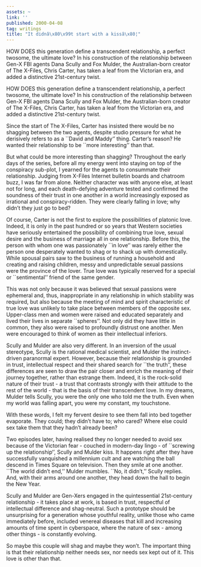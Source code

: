 ```yaml
---
assets: ~
link: ''
published: 2000-04-08
tag: writings
title: "It didnâ\x80\x99t start with a kissâ\x80¦"
---
```

HOW DOES this generation define a transcendent relationship, a perfect
twosome, the ultimate love? In his construction of the relationship
between Gen-X FBI agents Dana Scully and Fox Mulder, the Australian-born
creator of The X-Files, Chris Carter, has taken a leaf from the
Victorian era, and added a distinctive 21st-century twist.

HOW DOES this generation define a transcendent relationship, a perfect
twosome, the ultimate love? In his construction of the relationship
between Gen-X FBI agents Dana Scully and Fox Mulder, the Australian-born
creator of The X-Files, Chris Carter, has taken a leaf from the
Victorian era, and added a distinctive 21st-century twist.

Since the start of The X-Files, Carter has insisted there would be no
shagging between the two agents, despite studio pressure for what he
derisively refers to as a \`\`David and Maddy‘’ thing. Carter’s reason?
He wanted their relationship to be \`\`more interesting’’ than that.

But what could be more interesting than shagging? Throughout the early
days of the series, before all my energy went into staying on top of the
conspiracy sub-plot, I yearned for the agents to consummate their
relationship. Judging from X-Files Internet bulletin boards and chatroom
buzz, I was far from alone. Neither character was with anyone else, at
least not for long, and each death-defying adventure tested and
confirmed the soundness of their trust in one another in a world
increasingly exposed as irrational and conspiracy-ridden. They were
clearly falling in love; why didn’t they just go to bed?

Of course, Carter is not the first to explore the possibilities of
platonic love. Indeed, it is only in the past hundred or so years that
Western societies have seriously entertained the possibility of
combining true love, sexual desire and the business of marriage all in
one relationship. Before this, the person with whom one was passionately
\`\`in love‘’ was rarely either the person one desperately wanted to
shag or to shack up with domestically. While spousal pairs saw to the
business of running a household and creating and raising children, messy
and unpredictable sexual passions were the province of the lover. True
love was typically reserved for a special or \`\`sentimental’’ friend of
the same gender.

This was not only because it was believed that sexual passions were
ephemeral and, thus, inappropriate in any relationship in which
stability was required, but also because the meeting of mind and spirit
characteristic of true love was unlikely to take place between members
of the opposite sex. Upper-class men and women were raised and educated
separately and lived their lives in separate \`\`spheres’’. Not only did
they have little in common, they also were raised to profoundly distrust
one another. Men were encouraged to think of women as their intellectual
inferiors.

Scully and Mulder are also very different. In an inversion of the usual
stereotype, Scully is the rational medical scientist, and Mulder the
instinct-driven paranormal expert. However, because their relationship
is grounded in trust, intellectual respect and their shared search for
\`\`the truth’’, these differences are seen to draw the pair closer and
enrich the meaning of their journey together, rather than estrange them.
Indeed, it is the rock-solid nature of their trust - a trust that
contrasts strongly with their attitude to the rest of the world - that
is the basis of their transcendent love. In my dreams, Mulder tells
Scully, you were the only one who told me the truth. Even when my world
was falling apart, you were my constant, my touchstone.

With these words, I felt my fervent desire to see them fall into bed
together evaporate. They could; they didn’t have to; who cared? Where
else could sex take them that they hadn’t already been?

Two episodes later, having realised they no longer needed to avoid sex
because of the Victorian fear - couched in modern-day lingo - of
\`\`screwing up the relationship‘’, Scully and Mulder kiss. It happens
right after they have successfully vanquished a millennium cult and are
watching the ball descend in Times Square on television. Then they smile
at one another. \`\`The world didn’t end,’’ Mulder mumbles. \`\`No, it
didn’t,’’ Scully replies. And, with their arms around one another, they
head down the hall to begin the New Year.

Scully and Mulder are Gen-Xers engaged in the quintessential
21st-century relationship - it takes place at work, is based in trust,
respectful of intellectual difference and shag-neutral. Such a prototype
should be unsurprising for a generation whose youthful reality, unlike
those who came immediately before, included venereal diseases that kill
and increasing amounts of time spent in cyberspace, where the nature of
sex - among other things - is constantly evolving.

So maybe this couple will shag and maybe they won’t. The important thing
is that their relationship neither needs sex, nor needs sex kept out of
it. This love is other than that.